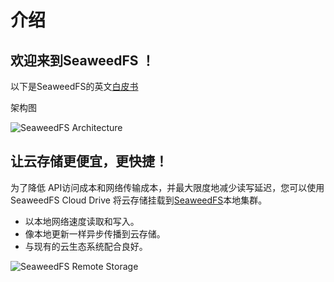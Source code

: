 # 介绍

## 欢迎来到SeaweedFS ！

以下是SeaweedFS的英文[白皮书](https://github.com/chrislusf/seaweedfs/wiki/SeaweedFS_Architecture.pdf "英文白皮书")

架构图

![SeaweedFS Architecture](https://raw.githubusercontent.com/chrislusf/seaweedfs/master/note/SeaweedFS_Architecture.png)

## 让云存储更便宜，更快捷！

为了降低 API访问成本和网络传输成本，并最大限度地减少读写延迟，您可以使用 SeaweedFS Cloud Drive 将云存储挂载到[SeaweedFS](https://github.com/chrislusf/seaweedfs/wiki/Cloud-Drive-Architecture)本地集群。

* 以本地网络速度读取和写入。
* 像本地更新一样异步传播到云存储。
* 与现有的云生态系统配合良好。

![SeaweedFS Remote Storage](https://raw.githubusercontent.com/chrislusf/seaweedfs/master/note/SeaweedFS_RemoteMount.png)
